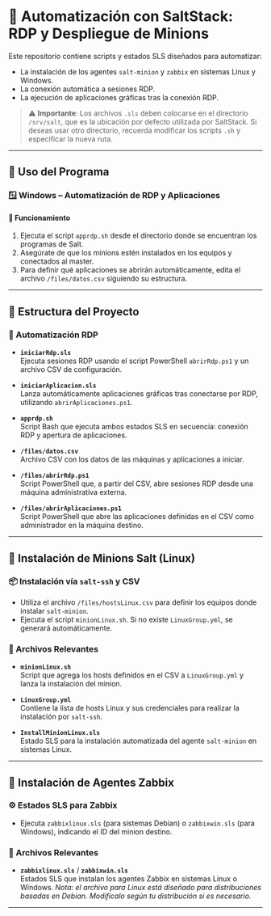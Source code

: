# 🔧 Automatización con SaltStack: RDP y Despliegue de Minions

Este repositorio contiene scripts y estados SLS diseñados para automatizar:

- La instalación de los agentes `salt-minion` y `zabbix` en sistemas Linux y Windows.
- La conexión automática a sesiones RDP.
- La ejecución de aplicaciones gráficas tras la conexión RDP.

> ⚠️ **Importante**: Los archivos `.sls` deben colocarse en el directorio `/srv/salt`, que es la ubicación por defecto utilizada por SaltStack. Si deseas usar otro directorio, recuerda modificar los scripts `.sh` y especificar la nueva ruta.

---

## 🚀 Uso del Programa

### 🪟 Windows – Automatización de RDP y Aplicaciones

#### 🔄 Funcionamiento

1. Ejecuta el script `apprdp.sh` desde el directorio donde se encuentran los programas de Salt.
2. Asegúrate de que los minions estén instalados en los equipos y conectados al master.
3. Para definir qué aplicaciones se abrirán automáticamente, edita el archivo `/files/datos.csv` siguiendo su estructura.

---

## 📁 Estructura del Proyecto

### 📂 Automatización RDP

- **`iniciarRdp.sls`**  
  Ejecuta sesiones RDP usando el script PowerShell `abrirRdp.ps1` y un archivo CSV de configuración.

- **`iniciarAplicacion.sls`**  
  Lanza automáticamente aplicaciones gráficas tras conectarse por RDP, utilizando `abrirAplicaciones.ps1`.

- **`apprdp.sh`**  
  Script Bash que ejecuta ambos estados SLS en secuencia: conexión RDP y apertura de aplicaciones.

- **`/files/datos.csv`**  
  Archivo CSV con los datos de las máquinas y aplicaciones a iniciar.

- **`/files/abrirRdp.ps1`**  
  Script PowerShell que, a partir del CSV, abre sesiones RDP desde una máquina administrativa externa.

- **`/files/abrirAplicaciones.ps1`**  
  Script PowerShell que abre las aplicaciones definidas en el CSV como administrador en la máquina destino.

---

## 🧩 Instalación de Minions Salt (Linux)

### 📦 Instalación vía `salt-ssh` y CSV

- Utiliza el archivo `/files/hostsLinux.csv` para definir los equipos donde instalar `salt-minion`.
- Ejecuta el script `minionLinux.sh`. Si no existe `LinuxGroup.yml`, se generará automáticamente.

### 📁 Archivos Relevantes

- **`minionLinux.sh`**  
  Script que agrega los hosts definidos en el CSV a `LinuxGroup.yml` y lanza la instalación del minion.

- **`LinuxGroup.yml`**  
  Contiene la lista de hosts Linux y sus credenciales para realizar la instalación por `salt-ssh`.

- **`InstallMinionLinux.sls`**  
  Estado SLS para la instalación automatizada del agente `salt-minion` en sistemas Linux.

---

## 📡 Instalación de Agentes Zabbix

### ⚙️ Estados SLS para Zabbix

- Ejecuta `zabbixlinux.sls` (para sistemas Debian) o `zabbixwin.sls` (para Windows), indicando el ID del minion destino.

### 📁 Archivos Relevantes

- **`zabbixlinux.sls`** / **`zabbixwin.sls`**  
  Estados SLS que instalan los agentes Zabbix en sistemas Linux o Windows. *Nota: el archivo para Linux está diseñado para distribuciones basadas en Debian. Modifícalo según tu distribución si es necesario.*

---


